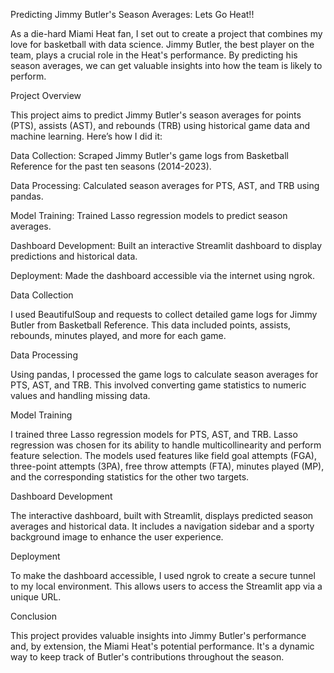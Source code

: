 Predicting Jimmy Butler's Season Averages: Lets Go Heat!!

As a die-hard Miami Heat fan, I set out to create a project that combines my love for basketball with data science. Jimmy Butler, the best player on the team, plays a crucial role in the Heat's performance. By predicting his season averages, we can get valuable insights into how the team is likely to perform.

Project Overview

This project aims to predict Jimmy Butler's season averages for points (PTS), assists (AST), and rebounds (TRB) using historical game data and machine learning. Here’s how I did it:

Data Collection: Scraped Jimmy Butler's game logs from Basketball Reference for the past ten seasons (2014-2023).

Data Processing: Calculated season averages for PTS, AST, and TRB using pandas.

Model Training: Trained Lasso regression models to predict season averages.

Dashboard Development: Built an interactive Streamlit dashboard to display predictions and historical data.

Deployment: Made the dashboard accessible via the internet using ngrok.

Data Collection

I used BeautifulSoup and requests to collect detailed game logs for Jimmy Butler from Basketball Reference. This data included points, assists, rebounds, minutes played, and more for each game.

Data Processing

Using pandas, I processed the game logs to calculate season averages for PTS, AST, and TRB. This involved converting game statistics to numeric values and handling missing data.

Model Training

I trained three Lasso regression models for PTS, AST, and TRB. Lasso regression was chosen for its ability to handle multicollinearity and perform feature selection. The models used features like field goal attempts (FGA), three-point attempts (3PA), free throw attempts (FTA), minutes played (MP), and the corresponding statistics for the other two targets.

Dashboard Development

The interactive dashboard, built with Streamlit, displays predicted season averages and historical data. It includes a navigation sidebar and a sporty background image to enhance the user experience.

Deployment

To make the dashboard accessible, I used ngrok to create a secure tunnel to my local environment. This allows users to access the Streamlit app via a unique URL.

Conclusion

This project provides valuable insights into Jimmy Butler's performance and, by extension, the Miami Heat's potential performance. It's a dynamic way to keep track of Butler's contributions throughout the season.
